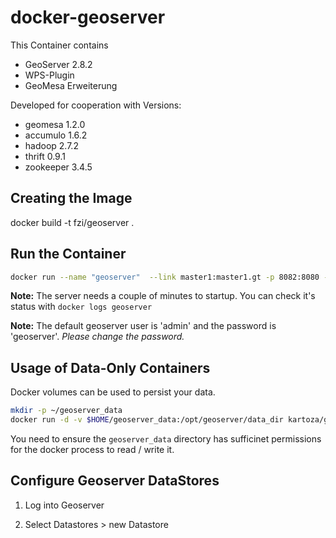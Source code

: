 # docker-geoserver

This Container contains

  * GeoServer 2.8.2
  * WPS-Plugin
  * GeoMesa Erweiterung

Developed for cooperation with Versions:

* geomesa 1.2.0
* accumulo 1.6.2
* hadoop 2.7.2
* thrift 0.9.1
* zookeeper 3.4.5

## Creating the Image

docker build -t fzi/geoserver .

## Run the Container

```sh
docker run --name "geoserver"  --link master1:master1.gt -p 8082:8080 -d -t fzi/geoserver
```

**Note:** The server needs a couple of minutes to startup. You can check it's status with `docker logs geoserver`

**Note:** The default geoserver user is 'admin' and the password is 'geoserver'. *Please change the password.*

## Usage of Data-Only Containers


Docker volumes can be used to persist your data.

```sh
mkdir -p ~/geoserver_data
docker run -d -v $HOME/geoserver_data:/opt/geoserver/data_dir kartoza/geserver
```

You need to ensure the ``geoserver_data`` directory has sufficinet permissions
for the docker process to read / write it.

## Configure Geoserver DataStores

1. Log into Geoserver

2. Select Datastores > new Datastore